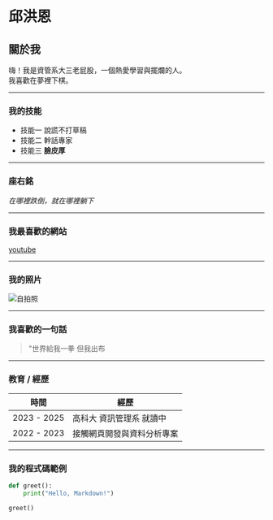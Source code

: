 # 邱洪恩

## 關於我
嗨！我是資管系大三老屁股，一個熱愛學習與擺爛的人。  
我喜歡在夢裡下棋。

---

### 我的技能
* 技能一 說謊不打草稿
* 技能二 幹話專家
* 技能三 **臉皮厚**

---

### 座右銘
*在哪裡跌倒，就在哪裡躺下*

---

### 我最喜歡的網站
[youtube](https://www.youtube.com/watch?v=ejhcSi4W568&list=RDejhcSi4W568&start_radio=1)

---

### 我的照片
![自拍照]([https://images.unsplash.com/photo-1506748686214-e9df14d4d9d0?ixlib=rb-4.0.3&auto=format&fit=crop&w=800&q=60](https://share.google/images/euJHJViKURI3H6R3I))

---

### 我喜歡的一句話
> "世界給我一拳 但我出布

---

### 教育 / 經歷
| 時間 | 經歷 |
|------|------|
| 2023 - 2025 | 高科大 資訊管理系 就讀中 |
| 2022 - 2023 | 接觸網頁開發與資料分析專案 |

---

### 我的程式碼範例
```python
def greet():
    print("Hello, Markdown!")

greet()

